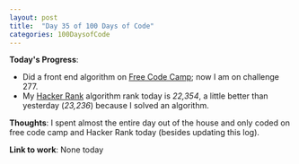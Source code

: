 ```yaml
---
layout: post
title:  "Day 35 of 100 Days of Code"
categories: 100DaysofCode
---
```


**Today's Progress**:
+ Did a front end algorithm on [Free Code Camp](https://www.freecodecamp.com); now I am on challenge 277. 
+ My [Hacker Rank](http://www.hackerrank.com) algorithm rank today is *22,354*, a little better than yesterday (*23,236*) because I solved an algorithm. 

**Thoughts**: I spent almost the entire day out of the house and only coded on free code camp and Hacker Rank today (besides updating this log).

**Link to work**: None today